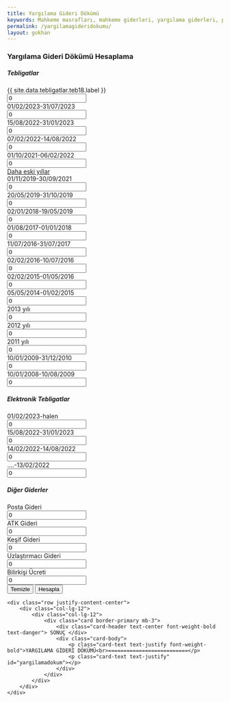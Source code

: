 ```yaml
---
title: Yargılama Gideri Dökümü
keywords: Mahkeme masrafları, mahkeme giderleri, yargılama giderleri, posta masrafları, bilirkişi masrafları, adliye masrafları, adliye cezası, mahkeme cezası
permalink: /yargilamagideridokumu/
layout: gokhan
---
```


<div class="card-header">
    <h3 class="card-title">Yargılama Gideri Dökümü Hesaplama</h3>
</div>
<form id="yargilamagideriform" data-gtm-form-interact-id="0">
    <div class="card-body">
        <h5>Tebligatlar</h5>    
        <div class="col-12">
            <div class="form-group row">
                <label for="yargilamagideri" class="col-sm-4 col-form-label">{{ site.data.tebligatlar.teb18.label }}</label>
                <input type="hidden" id="{{ site.data.tebligatlar.teb18.adi }}" value="{{ site.data.tebligatlar.teb18.gider }}">
                <div class="col-sm-6">
                    <input type="number" class="form-control" id="{{ site.data.tebligatlar.teb18.adet }}" value="0" placeholder="0">
                </div>
            </div>
        </div>
        <div class="col-12">
            <div class="form-group row">
                <label for="yargilamagideri" class="col-sm-4 col-form-label">01/02/2023-31/07/2023</label>
                <input type="hidden" id="uteb17" value="58">
                <div class="col-sm-6">
                    <input type="number" class="form-control" id="gteb17" value="0" placeholder="0">
                </div>
            </div>
        </div>
        <div class="col-12">
            <div class="form-group row">
                <label for="yargilamagideri" class="col-sm-4 col-form-label">15/08/2022-31/01/2023</label>
                <input type="hidden" id="uteb16" value="42">
                <div class="col-sm-6">
                    <input type="number" class="form-control" id="gteb16" value="0" placeholder="0">
                </div>
            </div>
        </div>
        <div class="col-12">
            <div class="form-group row">
                <label for="yargilamagideri" class="col-sm-4 col-form-label">07/02/2022-14/08/2022</label>
                <input type="hidden" id="uteb15" value="31">
                <div class="col-sm-6">
                    <input type="number" class="form-control" id="gteb15" value="0" placeholder="0">
                </div>
            </div>
        </div>
        <div class="col-12">
            <div class="form-group row">
                <label for="yargilamagideri" class="col-sm-4 col-form-label">01/10/2021-06/02/2022</label>
                <input type="hidden" id="uteb14" value="26">
                <div class="col-sm-6">
                    <input type="number" class="form-control" id="gteb14" value="0" placeholder="0">
                </div>
            </div>
        </div>
        <div class="col-12 text-center"> 
            <a class="btn btn-primary" data-toggle="collapse" href="#eskitebligatlar" role="button" aria-expanded="false" aria-controls="multiCollapseExample1" id="dahaeskiler">Daha eski yıllar</a>            
        </div>           
        <div class="collapse" id="eskitebligatlar">
            <div class="col-12">
                <div class="form-group row">
                    <label for="yargilamagideri" class="col-sm-4 col-form-label">01/11/2019-30/09/2021</label>
                    <input type="hidden" id="uteb13" value="19">
                    <div class="col-sm-6">
                        <input type="number" class="form-control" id="gteb13" value="0" placeholder="0">
                    </div>
                </div>
            </div>
            <div class="col-12">
                <div class="form-group row">
                    <label for="yargilamagideri" class="col-sm-4 col-form-label">20/05/2019-31/10/2019</label>
                    <input type="hidden" id="uteb12" value="16.2">
                    <div class="col-sm-6">
                        <input type="number" class="form-control" id="gteb12" value="0" placeholder="0">
                    </div>
                </div>
            </div>
            <div class="col-12">
                <div class="form-group row">
                    <label for="yargilamagideri" class="col-sm-4 col-form-label">02/01/2018-19/05/2019</label>
                    <input type="hidden" id="uteb11" value="14">
                    <div class="col-sm-6">
                        <input type="number" class="form-control" id="gteb11" value="0" placeholder="0">
                    </div>
                </div>
            </div>
            <div class="col-12">
                <div class="form-group row">
                    <label for="yargilamagideri" class="col-sm-4 col-form-label">01/08/2017-01/01/2018</label>
                    <input type="hidden" id="uteb10" value="12.5">
                    <div class="col-sm-6">
                        <input type="number" class="form-control" id="gteb10" value="0" placeholder="0">
                    </div>
                </div>
            </div>
            <div class="col-12">
                <div class="form-group row">
                    <label for="yargilamagideri" class="col-sm-4 col-form-label">11/07/2016-31/07/2017</label>
                    <input type="hidden" id="uteb9" value="11">
                    <div class="col-sm-6">
                        <input type="number" class="form-control" id="gteb9" value="0" placeholder="0">
                    </div>
                </div>
            </div>
            <div class="col-12">
                <div class="form-group row">
                    <label for="yargilamagideri" class="col-sm-4 col-form-label">02/02/2016-10/07/2016</label>
                    <input type="hidden" id="uteb8" value="10">
                    <div class="col-sm-6">
                        <input type="number" class="form-control" id="gteb8" value="0" placeholder="0">
                    </div>
                </div>
            </div>
            <div class="col-12">
                <div class="form-group row">
                    <label for="yargilamagideri" class="col-sm-4 col-form-label">02/02/2015-01/05/2016</label>
                    <input type="hidden" id="uteb7" value="9">
                    <div class="col-sm-6">
                        <input type="number" class="form-control" id="gteb7" value="0" placeholder="0">
                    </div>
                </div>
            </div>
            <div class="col-12">
                <div class="form-group row">
                    <label for="yargilamagideri" class="col-sm-4 col-form-label">05/05/2014-01/02/2015</label>
                    <input type="hidden" id="uteb6" value="9">
                    <div class="col-sm-6">
                        <input type="number" class="form-control" id="gteb6" value="0" placeholder="0">
                    </div>
                </div>
            </div>
            <div class="col-12">
                <div class="form-group row">
                    <label for="yargilamagideri" class="col-sm-4 col-form-label">2013 yılı</label>
                    <input type="hidden" id="uteb5" value="8">
                    <div class="col-sm-6">
                        <input type="number" class="form-control" id="gteb5" value="0" placeholder="0">
                    </div>
                </div>
            </div>
            <div class="col-12">
                <div class="form-group row">
                    <label for="yargilamagideri" class="col-sm-4 col-form-label">2012 yılı</label>
                    <input type="hidden" id="uteb4" value="7">
                    <div class="col-sm-6">
                        <input type="number" class="form-control" id="gteb4" value="0" placeholder="0">
                    </div>
                </div>
            </div>
            <div class="col-12">
                <div class="form-group row">
                    <label for="yargilamagideri" class="col-sm-4 col-form-label">2011 yılı</label>
                    <input type="hidden" id="uteb3" value="6">
                    <div class="col-sm-6">
                        <input type="number" class="form-control" id="gteb3" value="0" placeholder="0">
                    </div>
                </div>
            </div>
            <div class="col-12">
                <div class="form-group row">
                    <label for="yargilamagideri" class="col-sm-4 col-form-label">10/01/2009-31/12/2010</label>
                    <input type="hidden" id="uteb2" value="5">
                    <div class="col-sm-6">
                        <input type="number" class="form-control" id="gteb2" value="0" placeholder="0">
                    </div>
                </div>
            </div>
            <div class="col-12">
                <div class="form-group row">
                    <label for="yargilamagideri" class="col-sm-4 col-form-label">10/01/2008-10/08/2009</label>
                    <input type="hidden" id="uteb1" value="4.5">
                    <div class="col-sm-6">
                        <input type="number" class="form-control" id="gteb1" value="0" placeholder="0">
                    </div>
                </div>
            </div>
        </div>
        <h5>Elektronik Tebligatlar</h5>
        <div class="col-12">
            <div class="form-group row">
                <label for="yargilamagideri" class="col-sm-4 col-form-label">01/02/2023-halen</label>
                <input type="hidden" id="ueteb4" value="10">
                <div class="col-sm-6">
                    <input type="number" class="form-control" id="geteb4" value="0" placeholder="0">
                </div>
            </div>
        </div>
        <div class="col-12">
            <div class="form-group row">
                <label for="yargilamagideri" class="col-sm-4 col-form-label">15/08/2022-31/01/2023</label>
                <input type="hidden" id="ueteb3" value="9">
                <div class="col-sm-6">
                    <input type="number" class="form-control" id="geteb3" value="0" placeholder="0">
                </div>
            </div>
        </div>
        <div class="col-12">
            <div class="form-group row">
                <label for="yargilamagideri" class="col-sm-4 col-form-label">14/02/2022-14/08/2022</label>
                <input type="hidden" id="ueteb2" value="6.5">
                <div class="col-sm-6">
                    <input type="number" class="form-control" id="geteb2" value="0" placeholder="0">
                </div>
            </div>
        </div>
        <div class="col-12">
            <div class="form-group row">
                <label for="yargilamagideri" class="col-sm-4 col-form-label">....-13/02/2022</label>
                <input type="hidden" id="ueteb1" value="5.5">
                <div class="col-sm-6">
                    <input type="number" class="form-control" id="geteb1" value="0" placeholder="0">
                </div>
            </div>
        </div>
        <h5>Diğer Giderler</h5>
        <div class="col-12">
            <div class="form-group row">
                <label for="yargilamagideri" class="col-sm-4 col-form-label">Posta Gideri</label>
                <div class="col-sm-6">
                    <input type="number" class="form-control" id="postagideri" value="0" placeholder="0" step=".01">
                </div>
            </div>
        </div>
        <div class="col-12">
            <div class="form-group row">
                <label for="yargilamagideri" class="col-sm-4 col-form-label">ATK Gideri</label>
                <div class="col-sm-6">
                    <input type="number" class="form-control" id="atkgideri" value="0" placeholder="0" step=".01">
                </div>
            </div>
        </div>
        <div class="col-12">
            <div class="form-group row">
                <label for="yargilamagideri" class="col-sm-4 col-form-label">Keşif Gideri</label>
                <div class="col-sm-6">
                    <input type="number" class="form-control" id="kesifgideri" value="0" placeholder="0" step=".01">
                </div>
            </div>
        </div>
        <div class="col-12">
            <div class="form-group row">
                <label for="yargilamagideri" class="col-sm-4 col-form-label">Uzlaştırmacı Gideri</label>
                <div class="col-sm-6">
                    <input type="number" class="form-control" id="uzlasmagideri" value="0" placeholder="0" step=".01">
                </div>
            </div>
        </div>
        <div class="col-12">
            <div class="form-group row">
                <label for="yargilamagideri" class="col-sm-4 col-form-label">Bilirkişi Ücreti</label>
                <div class="col-sm-6">
                    <input type="number" class="form-control" id="bilirkisigideri" value="0" placeholder="0" step=".01">
                </div>
            </div>
        </div>
    </div>
    <div class="card-footer">
        <button type="button float-left" class="btn btn-outline-danger" id="gidertemizle">Temizle</button>
        <button type="button float-right" class="btn btn-outline-primary" id="giderhesapla">Hesapla</button>
    </div>

    
    <div class="row justify-content-center">
        <div class="col-lg-12">
            <div class="col-lg-12">
                <div class="card border-primary mb-3">
                    <div class="card-header text-center font-weight-bold text-danger"> SONUÇ </div>
                    <div class="card-body">
                        <p class="card-text text-justify font-weight-bold">YARGILAMA GİDERİ DÖKÜMÜ<br>==========================</p>
                        <p class="card-text text-justify" id="yargilamadokum"></p>
                    </div>
                </div>
            </div>
        </div>
    </div>
</form>
      
   
                    